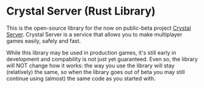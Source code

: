 # Crystal Server (Rust Library)

This is the open-source library for the now on public-beta project [Crystal Server](https://crystal-server.co/).
Crystal Server is a service that allows you to make multiplayer games easily, safely and fast.

While this library may be used in production games, it's still early in development and compability is not just yet guaranteed.
Even so, the library will NOT change how it works: the way you use the library will stay (relatively) the same, so when the library goes out of beta you may still continue using (almost) the same code as you started with.
